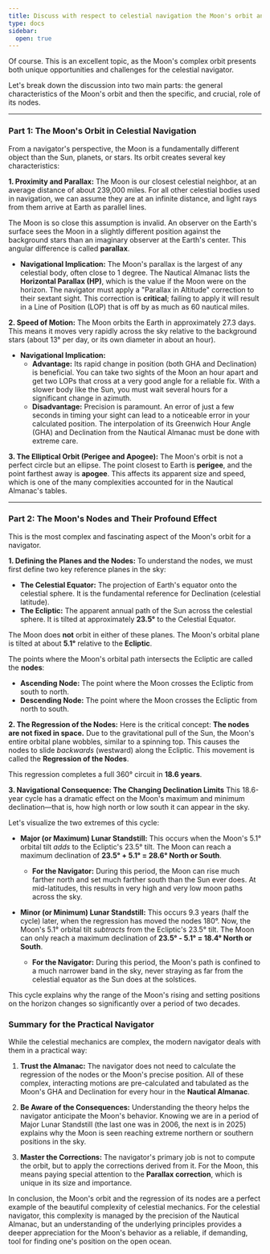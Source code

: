 ```yaml
---
title: Discuss with respect to celestial navigation the Moon's orbit and node .
type: docs
sidebar:
  open: true
---
```


Of course. This is an excellent topic, as the Moon's complex orbit presents both unique opportunities and challenges for the celestial navigator.

Let's break down the discussion into two main parts: the general characteristics of the Moon's orbit and then the specific, and crucial, role of its nodes.

---

### Part 1: The Moon's Orbit in Celestial Navigation

From a navigator's perspective, the Moon is a fundamentally different object than the Sun, planets, or stars. Its orbit creates several key characteristics:

**1. Proximity and Parallax:**
The Moon is our closest celestial neighbor, at an average distance of about 239,000 miles. For all other celestial bodies used in navigation, we can assume they are at an infinite distance, and light rays from them arrive at Earth as parallel lines.

The Moon is so close this assumption is invalid. An observer on the Earth's surface sees the Moon in a slightly different position against the background stars than an imaginary observer at the Earth's center. This angular difference is called **parallax**.

*   **Navigational Implication:** The Moon's parallax is the largest of any celestial body, often close to 1 degree. The Nautical Almanac lists the **Horizontal Parallax (HP)**, which is the value if the Moon were on the horizon. The navigator must apply a "Parallax in Altitude" correction to their sextant sight. This correction is **critical**; failing to apply it will result in a Line of Position (LOP) that is off by as much as 60 nautical miles.

**2. Speed of Motion:**
The Moon orbits the Earth in approximately 27.3 days. This means it moves very rapidly across the sky relative to the background stars (about 13° per day, or its own diameter in about an hour).

*   **Navigational Implication:**
    *   **Advantage:** Its rapid change in position (both GHA and Declination) is beneficial. You can take two sights of the Moon an hour apart and get two LOPs that cross at a very good angle for a reliable fix. With a slower body like the Sun, you must wait several hours for a significant change in azimuth.
    *   **Disadvantage:** Precision is paramount. An error of just a few seconds in timing your sight can lead to a noticeable error in your calculated position. The interpolation of its Greenwich Hour Angle (GHA) and Declination from the Nautical Almanac must be done with extreme care.

**3. The Elliptical Orbit (Perigee and Apogee):**
The Moon's orbit is not a perfect circle but an ellipse. The point closest to Earth is **perigee**, and the point farthest away is **apogee**. This affects its apparent size and speed, which is one of the many complexities accounted for in the Nautical Almanac's tables.

---

### Part 2: The Moon's Nodes and Their Profound Effect

This is the most complex and fascinating aspect of the Moon's orbit for a navigator.

**1. Defining the Planes and the Nodes:**
To understand the nodes, we must first define two key reference planes in the sky:
*   **The Celestial Equator:** The projection of Earth's equator onto the celestial sphere. It is the fundamental reference for Declination (celestial latitude).
*   **The Ecliptic:** The apparent annual path of the Sun across the celestial sphere. It is tilted at approximately **23.5°** to the Celestial Equator.

The Moon does **not** orbit in either of these planes. The Moon's orbital plane is tilted at about **5.1°** relative to the **Ecliptic**.

The points where the Moon's orbital path intersects the Ecliptic are called the **nodes**:
*   **Ascending Node:** The point where the Moon crosses the Ecliptic from south to north.
*   **Descending Node:** The point where the Moon crosses the Ecliptic from north to south.

**2. The Regression of the Nodes:**
Here is the critical concept: **The nodes are not fixed in space.** Due to the gravitational pull of the Sun, the Moon's entire orbital plane wobbles, similar to a spinning top. This causes the nodes to slide *backwards* (westward) along the Ecliptic. This movement is called the **Regression of the Nodes**.

This regression completes a full 360° circuit in **18.6 years**.

**3. Navigational Consequence: The Changing Declination Limits**
This 18.6-year cycle has a dramatic effect on the Moon's maximum and minimum declination—that is, how high north or low south it can appear in the sky.

Let's visualize the two extremes of this cycle:

*   **Major (or Maximum) Lunar Standstill:**
    This occurs when the Moon's 5.1° orbital tilt *adds* to the Ecliptic's 23.5° tilt. The Moon can reach a maximum declination of **23.5° + 5.1° = 28.6° North or South**.
    *   **For the Navigator:** During this period, the Moon can rise much farther north and set much farther south than the Sun ever does. At mid-latitudes, this results in very high and very low moon paths across the sky.

*   **Minor (or Minimum) Lunar Standstill:**
    This occurs 9.3 years (half the cycle) later, when the regression has moved the nodes 180°. Now, the Moon's 5.1° orbital tilt *subtracts* from the Ecliptic's 23.5° tilt. The Moon can only reach a maximum declination of **23.5° - 5.1° = 18.4° North or South**.
    *   **For the Navigator:** During this period, the Moon's path is confined to a much narrower band in the sky, never straying as far from the celestial equator as the Sun does at the solstices.

This cycle explains why the range of the Moon's rising and setting positions on the horizon changes so significantly over a period of two decades.

### Summary for the Practical Navigator

While the celestial mechanics are complex, the modern navigator deals with them in a practical way:

1.  **Trust the Almanac:** The navigator does not need to calculate the regression of the nodes or the Moon's precise position. All of these complex, interacting motions are pre-calculated and tabulated as the Moon's GHA and Declination for every hour in the **Nautical Almanac**.

2.  **Be Aware of the Consequences:** Understanding the theory helps the navigator anticipate the Moon's behavior. Knowing we are in a period of Major Lunar Standstill (the last one was in 2006, the next is in 2025) explains why the Moon is seen reaching extreme northern or southern positions in the sky.

3.  **Master the Corrections:** The navigator's primary job is not to compute the orbit, but to apply the corrections derived from it. For the Moon, this means paying special attention to the **Parallax correction**, which is unique in its size and importance.

In conclusion, the Moon's orbit and the regression of its nodes are a perfect example of the beautiful complexity of celestial mechanics. For the celestial navigator, this complexity is managed by the precision of the Nautical Almanac, but an understanding of the underlying principles provides a deeper appreciation for the Moon's behavior as a reliable, if demanding, tool for finding one's position on the open ocean.
